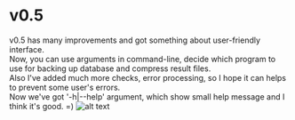 # v0.5

v0.5 has many improvements and got something about user-friendly interface.  
Now, you can use arguments in command-line, decide which program to use for backing up database and compress result files.  
Also I've added much more checks, error processing, so I hope it can helps to prevent some user's errors.  
Now we've got '-h|--help' argument, which show small help message and I think it's good. =)
![alt text](https://pp.userapi.com/c639426/v639426269/57d44/f4GP3k8HbKs.jpg)
